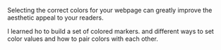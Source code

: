 Selecting the correct colors for your webpage can greatly improve the aesthetic appeal to your readers.

I learned ho to build a set of colored markers. 
and  different ways to set color values and how to pair colors with each other.
